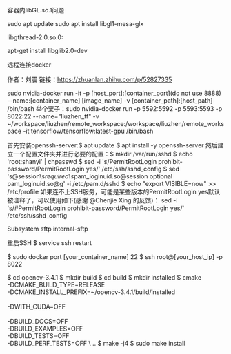 容器内libGL.so.1问题

sudo apt update
sudo apt install libgl1-mesa-glx



libgthread-2.0.so.0:

apt-get install libglib2.0-dev


远程连接docker 

作者：刘震
链接：https://zhuanlan.zhihu.com/p/52827335

sudo nvidia-docker run -it -p [host_port]:[container_port](do not use 8888) --name:[container_name] [image_name] -v [container_path]:[host_path] /bin/bash
举个栗子：sudo nvidia-docker run -p 5592:5592 -p 5593:5593 -p 8022:22 --name="liuzhen_tf" -v ~/workspace/liuzhen/remote_workspace:/workspace/liuzhen/remote_workspace -it tensorflow/tensorflow:latest-gpu /bin/bash

首先安装openssh-server:$ apt update
$ apt install -y openssh-server
然后建立一个配置文件夹并进行必要的配置：$ mkdir /var/run/sshd
$ echo 'root:shanyi' | chpasswd
$ sed -i 's/PermitRootLogin prohibit-password/PermitRootLogin yes/' /etc/ssh/sshd_config
$ sed 's@session\s*required\s*pam_loginuid.so@session optional pam_loginuid.so@g' -i /etc/pam.d/sshd
$ echo "export VISIBLE=now" >> /etc/profile
如果连不上SSH服务，可能是某些版本的PermitRootLogin yes默认被注释了，可以使用如下(感谢 @Chenjie Xing 的反馈)：
sed -i 's/#PermitRootLogin prohibit-password/PermitRootLogin yes/' /etc/ssh/sshd_config



Subsystem sftp internal-sftp

重启SSH
$ service ssh restart

$ sudo docker port [your_container_name] 22
$ ssh root@[your_host_ip] -p 8022



$ cd opencv-3.4.1
$ mkdir build
$ cd build
$ mkdir installed
$ cmake \
-DCMAKE_BUILD_TYPE=RELEASE \
-DCMAKE_INSTALL_PREFIX=~/opencv-3.4.1/build/installed \
\
-DWITH_CUDA=OFF \
\
-DBUILD_DOCS=OFF \
-DBUILD_EXAMPLES=OFF \
-DBUILD_TESTS=OFF \
-DBUILD_PERF_TESTS=OFF \ 
..
$ make -j4
$ sudo make install